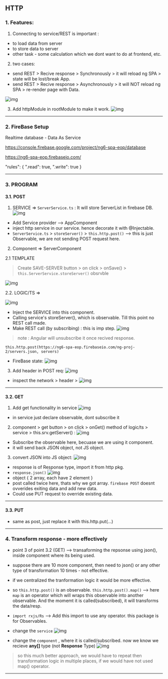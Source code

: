 ## HTTP

### 1. Features:
1. Connecting to service/REST is important :
- to load data from server
- to store data to server
- other task - some calculation which we dont want to do at frontend, etc.

2. two cases:
- send REST > Recive response > Synchronously > it will reload ng SPA > state will be lost/break App.
- send REST > Recive response > Asynchronously > it will NOT reload ng SPA > re-render page with  Data.

![img](https://github.com/lekhrajdinkar/NG6/blob/master/notes/assets/http/01.JPG)

3. Add httpModule in rootModule to make it work.
![img](https://github.com/lekhrajdinkar/NG6/blob/master/notes/assets/http/06.JPG)
***

### 2. FireBase Setup
Realtime database - Data As Service

https://console.firebase.google.com/project/ng6-spa-eop/database

https://ng6-spa-eop.firebaseio.com/

"rules": {
    ".read": true,
    ".write": true
}

***

### 3. PROGRAM 

#### 3.1. POST

1. SERVICE => `ServerService.ts` : It will store ServerList in firebase DB.
![img](https://github.com/lekhrajdinkar/NG6/blob/master/notes/assets/http/02.JPG)
- Add Service provider --> AppComponent
- inject http service in our service. hence decorate it with @Injectable.
- `ServerService.ts` > `storeServer()` > `this.http.post()` --> this is just Observable, we are not sending POST request here.

2. Component => ServerComponent

2.1 TEMPLATE
> Create SAVE-SERVER button > on click > onSave() > `this.ServerService.storeServer()` obsrvble

![img](https://github.com/lekhrajdinkar/NG6/blob/master/notes/assets/http/03.JPG)

2.2. LOGIC/TS => 

![img](https://github.com/lekhrajdinkar/NG6/blob/master/notes/assets/http/04.JPG)
- Inject the SERVICE into this component.
- Calling service's storeServer(), which is observable. Till this point no REST call made.
- Make REST call (by subscribing) : this is imp step.
![img](https://github.com/lekhrajdinkar/NG6/blob/master/notes/assets/http/05.JPG)
> note : Angular will unsubscribe it once recived response.

```
this.http.post(https://ng6-spa-eop.firebaseio.com/ng-proj-2/servers.json, servers)
```

- FireBase state:
![img](https://github.com/lekhrajdinkar/NG6/blob/master/notes/assets/http/07.JPG)

3. Add header in POST req:
![img](https://github.com/lekhrajdinkar/NG6/blob/master/notes/assets/http/08.JPG)

- inspect the network > header >
![img](https://github.com/lekhrajdinkar/NG6/blob/master/notes/assets/http/09.JPG)

***

#### 3.2. GET
1. Add get functionality in service
![img](https://github.com/lekhrajdinkar/NG6/blob/master/notes/assets/http/10.JPG)
- in service just declare observable, dont subscribe it 

2. component > get button > on click > onGet() method of logic/ts > service > this.srv.getServer() :
![img](https://github.com/lekhrajdinkar/NG6/blob/master/notes/assets/http/11.JPG)
- Subscribe the observable here, becuase we are using it component.
- it will send back JSON object, not JS object.

3. convert JSON into JS object:
![img](https://github.com/lekhrajdinkar/NG6/blob/master/notes/assets/http/12.JPG)
- response is of Response type, import it from http pkg.
- `response.json()`
![img](https://github.com/lekhrajdinkar/NG6/blob/master/notes/assets/http/13.JPG)
- object { 2 array, each have 2 element }
- post called twice here, thats why we got array. `firebase POST` doesnt ovverides exiting data and add new data.
- Could use PUT request to override existing data.

***

#### 3.3. PUT
- same as post, just replace it with this.http.put(...)

***


### 4. Transform response - more effectively

- point 3 of point 3.2 (GET) --> transaforming the repsonse using json(), inside component where its being used. 
- suppose there are 10 more  component, then need to json() or any other type of transformation 10 times - not effective.
- if we centralized the tranformation logic it would be more effective.

- so `this.http.post()` is an observable. `this.http.post().map()` --> here `map` is an operator which will wraps this observable into another observable. And the momemt it is called(subscribed), it will transforms the data/resp.

- `import rxjs/Rs` --> Add this import to use any operator. this package is for Observables.    

- change the `service`
![img](https://github.com/lekhrajdinkar/NG6/blob/master/notes/assets/http/14_1.JPG)

- change the `component` , where it is called/subscribed. now we know we recieve **any[]** type (not **Response** Type)
![img](https://github.com/lekhrajdinkar/NG6/blob/master/notes/assets/http/15_1.JPG)

> so this much better approach, we would have to repeat then transformation logic in multiple places, if we would have not used map() operator. 

***

















